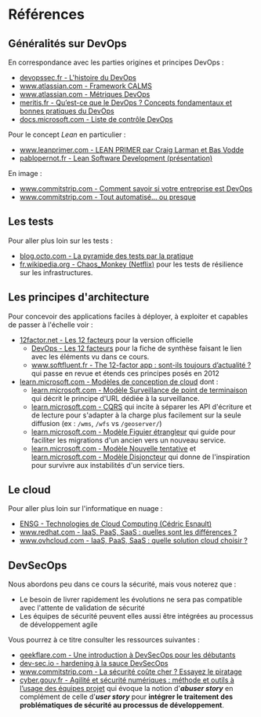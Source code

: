 # Références

## Généralités sur DevOps

En correspondance avec les parties origines et principes DevOps :

* [devopssec.fr - L'histoire du DevOps](https://devopssec.fr/article/histoire-du-devops)
* [www.atlassian.com - Framework CALMS](https://www.atlassian.com/fr/devops/frameworks/calms-framework)
* [www.atlassian.com - Métriques DevOps](https://www.atlassian.com/fr/devops/frameworks/devops-metrics)
* [meritis.fr - Qu’est-ce que le DevOps ? Concepts fondamentaux et bonnes pratiques du DevOps](https://meritis.fr/devops-avez-dit-devops/)
* [docs.microsoft.com - Liste de contrôle DevOps](https://docs.microsoft.com/fr-fr/azure/architecture/checklist/dev-ops)

Pour le concept *Lean* en particulier :

* [www.leanprimer.com - LEAN PRIMER par Craig Larman et Bas Vodde](https://www.leanprimer.com/downloads/lean_primer_fr.pdf)
* [pablopernot.fr - Lean Software Development (présentation)](https://pablopernot.fr/pdf/LSD-08.pdf)

En image :

* [www.commitstrip.com - Comment savoir si votre entreprise est DevOps](https://www.commitstrip.com/fr/2015/02/02/is-your-company-ready-for-devops/)
* [www.commitstrip.com - Tout automatisé… ou presque](https://www.commitstrip.com/fr/2015/06/22/can-we-automate-everything/)

## Les tests

Pour aller plus loin sur les tests :

* [blog.octo.com - La pyramide des tests par la pratique](https://blog.octo.com/la-pyramide-des-tests-par-la-pratique-1-5/)
* [fr.wikipedia.org - Chaos_Monkey (Netflix)](https://fr.wikipedia.org/wiki/Chaos_Monkey) pour les tests de résilience sur les infrastructures.

## Les principes d'architecture

Pour concevoir des applications faciles à déployer, à exploiter et capables de passer à l'échelle voir :

* [12factor.net - Les 12 facteurs](https://12factor.net) pour la version officielle
  * [DevOps - Les 12 facteurs](12-facteurs.md) pour la fiche de synthèse faisant le lien avec les éléments vu dans ce cours.
  * [www.softfluent.fr - The 12-factor app : sont-ils toujours d’actualité ?](https://www.softfluent.fr/blog/the-12-factor-app-sont-ils-toujours-dactualite/) qui passe en revue et étends ces principes posés en 2012
* [learn.microsoft.com - Modèles de conception de cloud](https://learn.microsoft.com/fr-fr/azure/architecture/patterns/) dont :
  * [learn.microsoft.com - Modèle Surveillance de point de terminaison](https://learn.microsoft.com/fr-fr/azure/architecture/patterns/health-endpoint-monitoring) qui décrit le principe d'URL dédiée à la surveillance.
  * [learn.microsoft.com - CQRS](https://learn.microsoft.com/fr-fr/azure/architecture/patterns/cqrs) qui incite à séparer les API d'écriture et de lecture pour s'adapter à la charge plus facilement sur la seule diffusion (ex : `/wms`, `/wfs` vs `/geoserver/`)
  * [learn.microsoft.com - Modèle Figuier étrangleur](https://learn.microsoft.com/fr-fr/azure/architecture/patterns/strangler-fig) qui guide pour faciliter les migrations d'un ancien vers un nouveau service.
  * [learn.microsoft.com - Modèle Nouvelle tentative](https://learn.microsoft.com/fr-fr/azure/architecture/patterns/retry) et [learn.microsoft.com - Modèle Disjoncteur](https://learn.microsoft.com/fr-fr/azure/architecture/patterns/circuit-breaker) qui donne de l'inspiration pour survivre aux instabilités d'un service tiers.

## Le cloud

Pour aller plus loin sur l'informatique en nuage :

* [ENSG - Technologies de Cloud Computing (Cédric Esnault)](https://cedricici.github.io/cours-cloud/public/#/)
* [www.redhat.com - IaaS, PaaS, SaaS : quelles sont les différences ?](https://www.redhat.com/fr/topics/cloud-computing/iaas-vs-paas-vs-saas)
* [www.ovhcloud.com - IaaS, PaaS, SaaS : quelle solution cloud choisir ?](https://www.ovhcloud.com/fr/public-cloud/cloud-computing/iaas-paas-saas/)


## DevSecOps

Nous abordons peu dans ce cours la sécurité, mais vous noterez que :

* Le besoin de livrer rapidement les évolutions ne sera pas compatible avec l'attente de validation de sécurité
* Les équipes de sécurité peuvent elles aussi être intégrées au processus de développement agile

Vous pourrez à ce titre consulter les ressources suivantes :

* [geekflare.com - Une introduction à DevSecOps pour les débutants](https://geekflare.com/fr/devsecops-introduction/)
* [dev-sec.io - hardening à la sauce DevSecOps](https://dev-sec.io/)
* [www.commitstrip.com - La sécurité coûte cher ? Essayez le piratage](https://www.commitstrip.com/fr/2017/06/19/security-too-expensive-try-a-hack/)
* [cyber.gouv.fr - Agilité et sécurité numériques : méthode et outils à l’usage des équipes projet](https://cyber.gouv.fr/publications/agilite-et-securite-numeriques-methode-et-outils-lusage-des-equipes-projet) qui évoque la notion d'***abuser story*** en complément de celle d'***user story*** pour **intégrer le traitement des problématiques de sécurité au processus de développement**.

